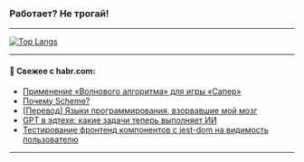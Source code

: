 ### Работает? Не трогай!

---
<!--
#### 🛠️ Technical stack:

![Java](https://img.shields.io/badge/Java-informational?logo=Oracle&style=flat&logoColor=white&color=FF4500)
![Kotlin](https://img.shields.io/badge/Kotlin-informational?logo=Kotlin&style=flat&logoColor=white&color=774D97)
![TS](https://img.shields.io/badge/TypeScript-informational?logo=typeScript&style=flat&logoColor=black&color=017acc)
![Python](https://img.shields.io/badge/Python-informational?logo=Python&style=flat&logoColor=black&color=ffdd54) <br>
![Spring](https://img.shields.io/badge/Spring-informational?logo=Spring&style=flat&logoColor=white&color=6DB33F) 
![SpringBoot](https://img.shields.io/badge/SpringBoot-informational?logo=SpringBoot&style=flat&logoColor=white&color=6DB33F)
![Nest](https://img.shields.io/badge/NestJS-informational?logo=NestJS&style=flat&logoColor=white&color=E0234E) 
![NodeJS](https://img.shields.io/badge/NodeJS-informational?logo=node.js&style=flat&logoColor=white&color=70A760)<br>
![PostgreSQL](https://img.shields.io/badge/PostgreSQL-informational?logo=PostgreSQL&style=flat&logoColor=white&color=DAA520)
![MongoDB](https://img.shields.io/badge/MongoDB-informational?logo=MongoDB&style=flat&logoColor=white&color=870000)
![Apache](https://img.shields.io/badge/Apache-informational?logo=apache&style=flat&logoColor=white&color=f74e28)

___ 
-->

<!--- #### 🛠️ : --->

[![Top Langs](https://github-readme-stats-82jvfl3w3-advtsettinggmailcoms-projects.vercel.app/api/top-langs/?username=zloylis&langs_count=10&hide_title=true&title_color=e6edf3&size_weight=0.5&count_weight=0.5&layout=compact&hide_progress=true&hide_border=true&theme=dracula)](https://github.com/zloylis)

<!---


####  :octocat:&nbsp;&nbsp; Статистика:

![GitHub stats](https://github-readme-stats-u2qms2cxw-advtsettinggmailcoms-projects.vercel.app/api?username=zloylis&show_icons=true&hide_border=true&theme=dracula&title_color=e6edf3&include_all_commits=true&count_private=true&hide_rank=false&hide_title=true&rank_icon=github)
-->
---

#### 💬 Свежее с habr.com:

<!-- BLOG-POST-LIST:START -->
- [Применение «Волнового алгоритма» для игры «Сапер»](https://habr.com/ru/articles/856546/?utm_source=habrahabr&utm_medium=rss&utm_campaign=856546)
- [Почему Scheme?](https://habr.com/ru/articles/856508/?utm_source=habrahabr&utm_medium=rss&utm_campaign=856508)
- [[Перевод] Языки программирования, взорвавшие мой мозг](https://habr.com/ru/companies/ruvds/articles/856496/?utm_source=habrahabr&utm_medium=rss&utm_campaign=856496)
- [GPT в эдтехе: какие задачи теперь выполняет ИИ](https://habr.com/ru/companies/yandex_praktikum/articles/856542/?utm_source=habrahabr&utm_medium=rss&utm_campaign=856542)
- [Тестирование фронтенд компонентов с jest-dom на видимость пользователю](https://habr.com/ru/articles/856522/?utm_source=habrahabr&utm_medium=rss&utm_campaign=856522)
<!-- BLOG-POST-LIST:END -->

---

